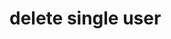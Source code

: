 #  delete single user

<api-endpoint openapi-path="../../../../RESTService/documentation/OpenAPI/OpenAPI.yaml" method="DELETE" endpoint="/user/{id}"/>